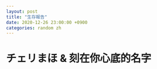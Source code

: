 ```yaml
---
layout: post
title: "生存報告"
date: 2020-12-26 23:00:00 +0900
categories: random zh
---
```


# チェリまほ & 刻在你心底的名字
